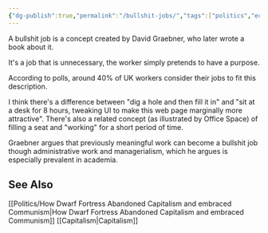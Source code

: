 ```yaml
---
{"dg-publish":true,"permalink":"/bullshit-jobs/","tags":["politics","economy"],"noteIcon":1}
---
```



A bullshit job is a concept created by David Graebner, who later wrote a book about it. 

It's a job that is unnecessary, the worker simply pretends to have a purpose. 

According to polls, around 40% of UK workers consider their jobs to fit this description.

I think there's a difference between "dig a hole and then fill it in" and "sit at a desk for 8 hours, tweaking UI to make this web page marginally more attractive". There's also a related concept (as illustrated by Office Space) of filling a seat and "working" for a short period of time.

Graebner argues that previously meaningful work can become a bullshit job though administrative work and managerialism, which he argues is especially prevalent in academia. 

## See Also

[[Politics/How Dwarf Fortress Abandoned Capitalism and embraced Communism\|How Dwarf Fortress Abandoned Capitalism and embraced Communism]]
[[Capitalism\|Capitalism]]
